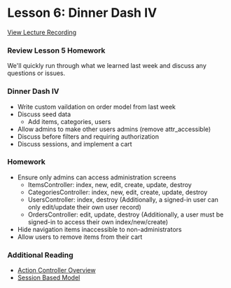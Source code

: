 # Lesson 6: Dinner Dash IV

[View Lecture Recording](https://miamioh.webex.com/miamioh/ldr.php?RCID=325becb3a518230be00469f270fee4c4)

### Review Lesson 5 Homework

We'll quickly run through what we learned last week and discuss any questions or issues.

### Dinner Dash IV

- Write custom vaildation on order model from last week
- Discuss seed data
  - Add items, categories, users
- Allow admins to make other users admins (remove attr_accessible)
- Discuss before filters and requiring authorization
- Discuss sessions, and implement a cart

### Homework

- Ensure only admins can access administration screens
  - ItemsController: index, new, edit, create, update, destroy
  - CategoriesController: index, new, edit, create, update, destroy
  - UsersController: index, destroy (Additionally, a signed-in user can only edit/update their own user record)
  - OrdersController: edit, update, destroy (Additionally, a user must be signed-in to access their own index/new/create)
- Hide navigation items inaccessible to non-administrators
- Allow users to remove items from their cart

### Additional Reading

- [Action Controller Overview](http://guides.rubyonrails.org/action_controller_overview.html)
- [Session Based Model](http://railscasts.com/episodes/119-session-based-model)
